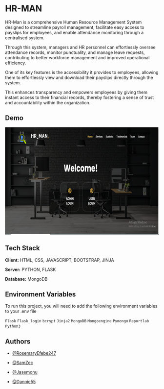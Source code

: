 
# HR-MAN

HR-Man is a comprehensive Human Resource Management System designed to streamline payroll management, facilitate easy access to payslips for employees, and enable attendance monitoring through a centralised system.

Through this system, managers and HR personnel can effortlessly oversee attendance records, monitor punctuality, and manage leave requests, contributing to better workforce management and improved operational efficiency.

One of its key features is the accessibility it provides to employees, allowing them to effortlessly view and download their payslips directly through the system. 

This enhances transparency and empowers employees by giving them instant access to their financial records, thereby fostering a sense of trust and accountability within the organization.


## Demo

<img src ="static/assets/img/screenshots/home.png" width="650" height="350">


## Tech Stack

**Client:** HTML, CSS, JAVASCRIPT, BOOTSTRAP, JINJA

**Server:** PYTHON, FLASK

**Database:** MongoDB



## Environment Variables

To run this project, you will need to add the following environment variables to your .env file

`Flask` 
`Flask_login`
`bcrypt`
`Jinja2`
`MongoDB`
`Mongoengine`
`Pymongo`
`Reportlab`
`Python3`




## Authors

- [@RosemaryEfebe247](https://www.github.com/RosemaryEfebe247)

- [@SamZec](https://www.github.com/SamZec)

- [@Jasemonu](https://www.github.com/Jasemonu)

- [@Dannie55](https://www.github.com/dannie55)


